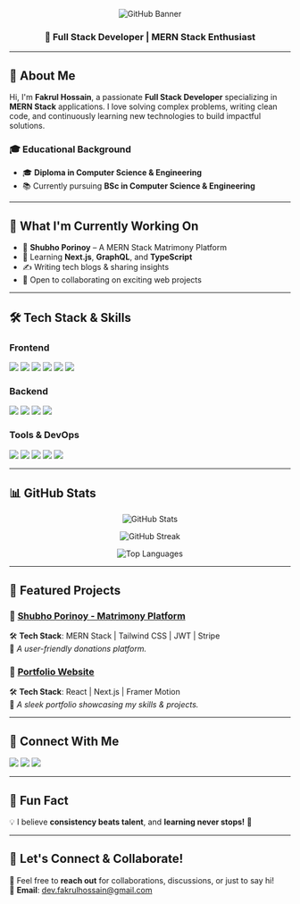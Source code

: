 <!-- Banner Image -->
<p align="center">
  <img src="https://i.ibb.co.com/ym7XpZfy/github-header-image-1.png" alt="GitHub Banner">
</p>

<h3 align="center">🚀 Full Stack Developer | MERN Stack Enthusiast</h3>

---

## 👋 About Me  
Hi, I'm **Fakrul Hossain**, a passionate **Full Stack Developer** specializing in **MERN Stack** applications. I love solving complex problems, writing clean code, and continuously learning new technologies to build impactful solutions.

### 🎓 **Educational Background**  
- 🎓 **Diploma in Computer Science & Engineering**  
- 📚 Currently pursuing **BSc in Computer Science & Engineering**  

---

## 🚀 What I'm Currently Working On  
- 💼 **Shubho Porinoy** – A MERN Stack Matrimony Platform  
- 🌱 Learning **Next.js**, **GraphQL**, and **TypeScript**  
- ✍️ Writing tech blogs & sharing insights  
- 🔗 Open to collaborating on exciting web projects  

---

## 🛠 Tech Stack & Skills  

### **Frontend**  
<p align="left">
  <img src="https://img.shields.io/badge/React-61DAFB?style=for-the-badge&logo=react&logoColor=white" />
  <img src="https://img.shields.io/badge/Next.js-000000?style=for-the-badge&logo=next.js&logoColor=white" />
  <img src="https://img.shields.io/badge/JavaScript-F7DF1E?style=for-the-badge&logo=javascript&logoColor=black" />
  <img src="https://img.shields.io/badge/HTML5-E34F26?style=for-the-badge&logo=html5&logoColor=white" />
  <img src="https://img.shields.io/badge/CSS3-1572B6?style=for-the-badge&logo=css3&logoColor=white" />
  <img src="https://img.shields.io/badge/TailwindCSS-06B6D4?style=for-the-badge&logo=tailwindcss&logoColor=white" />
</p>

### **Backend**  
<p align="left">
  <img src="https://img.shields.io/badge/Node.js-339933?style=for-the-badge&logo=node.js&logoColor=white" />
  <img src="https://img.shields.io/badge/Express.js-000000?style=for-the-badge&logo=express&logoColor=white" />
  <img src="https://img.shields.io/badge/MongoDB-47A248?style=for-the-badge&logo=mongodb&logoColor=white" />
  <img src="https://img.shields.io/badge/Firebase-FFCA28?style=for-the-badge&logo=firebase&logoColor=black" />
</p>

### **Tools & DevOps**  
<p align="left">
  <img src="https://img.shields.io/badge/Git-F05032?style=for-the-badge&logo=git&logoColor=white" />
  <img src="https://img.shields.io/badge/GitHub-181717?style=for-the-badge&logo=github&logoColor=white" />
  <img src="https://img.shields.io/badge/Vercel-000000?style=for-the-badge&logo=vercel&logoColor=white" />
  <img src="https://img.shields.io/badge/Netlify-00C7B7?style=for-the-badge&logo=netlify&logoColor=white" />
  <img src="https://img.shields.io/badge/VS_Code-007ACC?style=for-the-badge&logo=visual%20studio%20code&logoColor=white" />
</p>

---

## 📊 GitHub Stats  
<p align="center">
  <img src="https://github-readme-stats.vercel.app/api?username=yourgithub&show_icons=true&theme=radical" alt="GitHub Stats" />
</p>

<p align="center">
  <img src="https://github-readme-streak-stats.herokuapp.com/?user=yourgithub&theme=radical" alt="GitHub Streak" />
</p>

<p align="center">
  <img src="https://github-readme-stats.vercel.app/api/top-langs/?username=yourgithub&layout=compact&theme=radical" alt="Top Languages" />
</p>

---

## 🌟 Featured Projects  

### 🚀 [Shubho Porinoy - Matrimony Platform](https://crowd-cube-fakrul-hossain.netlify.app/)  
🛠 **Tech Stack**: MERN Stack | Tailwind CSS | JWT | Stripe  
📌 *A user-friendly donations platform.*

### 📌 [Portfolio Website](https://study-sphere-fakrul.netlify.app/)  
🛠 **Tech Stack**: React | Next.js | Framer Motion  
📌 *A sleek portfolio showcasing my skills & projects.*

---

## 🔗 Connect With Me  
<p align="left">
  <a href="https://github.com/yourgithub" target="_blank"><img src="https://img.shields.io/badge/GitHub-181717?style=for-the-badge&logo=github&logoColor=white" /></a>
  <a href="https://www.linkedin.com/in/yourlinkedin" target="_blank"><img src="https://img.shields.io/badge/LinkedIn-0077B5?style=for-the-badge&logo=linkedin&logoColor=white" /></a>
  <a href="https://twitter.com/yourtwitter" target="_blank"><img src="https://img.shields.io/badge/Twitter-1DA1F2?style=for-the-badge&logo=twitter&logoColor=white" /></a>
</p>

---

## 🎯 Fun Fact  
💡 I believe **consistency beats talent**, and **learning never stops!** 🚀  

---

## 📩 Let's Connect & Collaborate!  
💬 Feel free to **reach out** for collaborations, discussions, or just to say hi!  
📧 **Email**: [dev.fakrulhossain@gmail.com](mailto:dev.fakrulhossain@gmail.com)  
